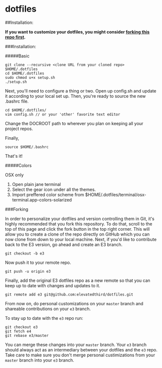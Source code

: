 dotfiles
========

##Installation:

__If you want to customize your dotfiles, you might consider [forking this repo first](#forking).__

###Installation:

#####Basic

    git clone --recursive <clone URL from your cloned repo> $HOME/.dotfiles
    cd $HOME/.dotfiles
    sudo chmod u+x setup.sh
    ./setup.sh

Next, you'll need to configure a thing or two. Open up config.sh and update it according to your local set up. Then, you're ready to source the new .bashrc file.

    cd $HOME/.dotfiles/
    vim config.sh // or your 'other' favorite text editor

Change the DOCROOT path to wherever you plan on keeping all your project repos. 

Finally,

    source $HOME/.bashrc

That's it!

#####Colors

OSX only

  1. Open plain jane terminal
  1. Select the gear icon under all the themes.
  1. Import preffered color scheme from $HOME/.dotfiles/terminal/osx-terminal.app-colors-solarized

###Forking

In order to personalize your dotfiles and version controlling them in Git, it's highly recommended that you fork this repository. To do that, scroll to the top of this page and click the fork button in the top right corner. This will allow you to create a clone of the repo directly on GitHub which you can now clone from down to your local machine. Next, if you'd like to contribute back to the E3 version, go ahead and create an E3 branch.

    git checkout -b e3

Now push it to your remote repo.

    git push -u origin e3

Finally, add the original E3 dotfiles repo as a new remote so that you can keep up to date with changes and updates to it. 

    git remote add e3 git@github.com:elevatedthird/dotfiles.git

From now on, do personal customizations on your `master` branch and shareable contributions on your `e3` branch.

To stay up to date with the `e3` repo run:

    git checkout e3
    git fetch e4
    git rebase e3/master

You can merge these changes into your `master` branch. Your `e3` branch should always act as an intermediary between your dotfiles and the `e3` repo. Take care to make sure you don't merge personal custimizations from your `master` branch into your `e3` branch.
